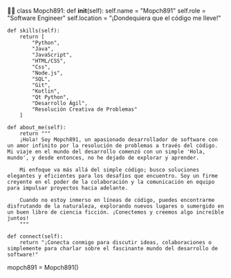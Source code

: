 🐱‍👤 class Mopch891:
    def __init__(self):
        self.name = "Mopch891"
        self.role = "Software Engineer"
        self.location = "¡Dondequiera que el código me lleve!"

    def skills(self):
        return [
            "Python",
            "Java",
            "JavaScript",
            "HTML/CSS",
            "Css",
            "Node.js",
            "SQL",
            "Git",
            "Kotlin",
            "Qt Python",
            "Desarrollo Ágil",
            "Resolución Creativa de Problemas"
        ]

    def about_me(self):
        return """
        ¡Hola! Soy Mopch891, un apasionado desarrollador de software con un amor infinito por la resolución de problemas a través del código. Mi viaje en el mundo del desarrollo comenzó con un simple 'Hola, mundo', y desde entonces, no he dejado de explorar y aprender.

        Mi enfoque va más allá del simple código; busco soluciones elegantes y eficientes para los desafíos que encuentro. Soy un firme creyente en el poder de la colaboración y la comunicación en equipo para impulsar proyectos hacia adelante.

        Cuando no estoy inmerso en líneas de código, puedes encontrarme disfrutando de la naturaleza, explorando nuevos lugares o sumergido en un buen libro de ciencia ficción. ¡Conectemos y creemos algo increíble juntos!
        """

    def connect(self):
        return "¡Conecta conmigo para discutir ideas, colaboraciones o simplemente para charlar sobre el fascinante mundo del desarrollo de software!"

mopch891 = Mopch891()
